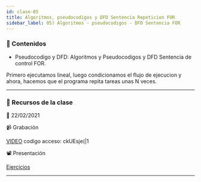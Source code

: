 ```yaml
---
id: clase-05
title: Algoritmos, pseudocodigos y DFD Sentencia Repeticion FOR
sidebar_label: 05) Algoritmos - pseudocodigos - DFD Sentencia FOR
---
```




### 📝 Contenidos

- Pseudocodigo y DFD: Algoritmos y Pseudocodigos y DFD Sentencia de control FOR.

Primero ejecutamos lineal, luego condicionamos el flujo de ejecucion y ahora, hacemos que el programa repita tareas unas N veces.

---

### 🚀 Recursos de la clase

📆 22/02/2021

📹 Grabación

[VIDEO](https://us02web.zoom.us/rec/share/r2vgvF1BWsBvUWd-PkwEczliMIn5JOaY9bPrP36vNEvnn4n1vbfD_sOZeT09i6fG.SUD_TQLu5RNxyRlH)
codigo acceso: ckUEsje(|1

📽 Presentación

[Ejercicios](https://6ta-backend-online.adaitw.org/clases/06/Ejercicios%20DFD-2021-02-22.txt)

---
